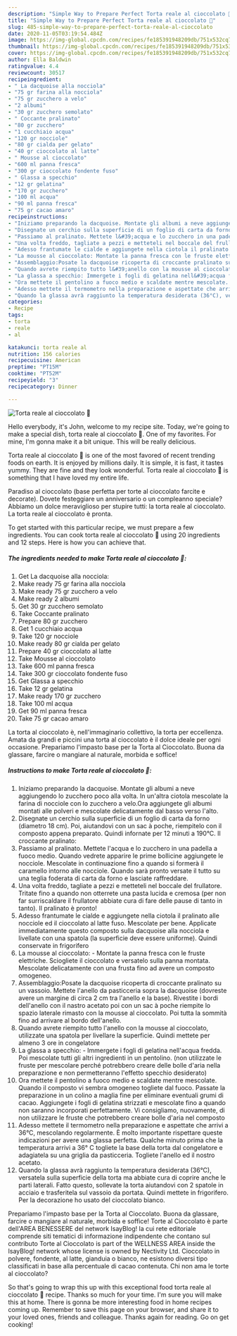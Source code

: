 ```yaml
---
description: "Simple Way to Prepare Perfect Torta reale al cioccolato 🍫"
title: "Simple Way to Prepare Perfect Torta reale al cioccolato 🍫"
slug: 485-simple-way-to-prepare-perfect-torta-reale-al-cioccolato
date: 2020-11-05T03:19:54.484Z
image: https://img-global.cpcdn.com/recipes/fe185391948209db/751x532cq70/torta-reale-al-cioccolato-🍫-recipe-main-photo.jpg
thumbnail: https://img-global.cpcdn.com/recipes/fe185391948209db/751x532cq70/torta-reale-al-cioccolato-🍫-recipe-main-photo.jpg
cover: https://img-global.cpcdn.com/recipes/fe185391948209db/751x532cq70/torta-reale-al-cioccolato-🍫-recipe-main-photo.jpg
author: Ella Baldwin
ratingvalue: 4.4
reviewcount: 30517
recipeingredient:
- " La dacquoise alla nocciola"
- "75 gr farina alla nocciola"
- "75 gr zucchero a velo"
- "2 albumi"
- "30 gr zucchero semolato"
- " Coccante pralinato"
- "80 gr zucchero"
- "1 cucchiaio acqua"
- "120 gr nocciole"
- "80 gr cialda per gelato"
- "40 gr cioccolato al latte"
- " Mousse al cioccolato"
- "600 ml panna fresca"
- "300 gr cioccolato fondente fuso"
- " Glassa a specchio"
- "12 gr gelatina"
- "170 gr zucchero"
- "100 ml acqua"
- "90 ml panna fresca"
- "75 gr cacao amaro"
recipeinstructions:
- "Iniziamo preparando la dacquoise. Montate gli albumi a neve aggiungendo lo zucchero poco alla volta. In un&#39;altra ciotola mescolate la farina di nocciole con lo zucchero a velo.Ora aggiungete gli albumi montati alle polveri e mescolate delicatamente dal basso verso l&#39;alto."
- "Disegnate un cerchio sulla superficie di un foglio di carta da forno (diametro 18 cm). Poi, aiutandovi con un sac à poche, riempitelo con il composto appena preparato. Quindi infornate per 12 minuti a 190°C. Il croccante pralinato:"
- "Passiamo al pralinato. Mettete l&#39;acqua e lo zucchero in una padella a fuoco medio. Quando vedrete apparire le prime bollicine aggiungete le nocciole. Mescolate in continuazione fino a quando si formerà il caramello intorno alle nocciole. Quando sarà pronto versate il tutto su una teglia foderata di carta da forno e lasciate raffreddare."
- "Una volta freddo, tagliate a pezzi e metteteli nel boccale del frullatore. Tritate fino a quando non otterrete una pasta lucida e cremosa (per non far surriscaldare il frullatore abbiate cura di fare delle pause di tanto in tanto). Il pralinato è pronto!"
- "Adesso frantumate le cialde e aggiungete nella ciotola il pralinato alle nocciole ed il cioccolato al latte fuso. Mescolate per bene. Applicate immediatamente questo composto sulla dacquoise alla nocciola e livellate con una spatola (la superficie deve essere uniforme). Quindi conservate in frigorifero"
- "La mousse al cioccolato: Montate la panna fresca con le fruste elettriche. Sciogliete il cioccolato e versatelo sulla panna montata. 	Mescolate delicatamente con una frusta fino ad avere un composto omogeneo."
- "Assemblaggio:Posate la dacquoise ricoperta di croccante pralinato su un vassoio. Mettete l&#39;anello da pasticceria sopra la dacquoise (dovreste avere un margine di circa 2 cm tra l&#39;anello e la base). Rivestite i bordi dell&#39;anello con il nastro acetato poi con un sac à poche riempite lo spazio laterale rimasto con la mousse al cioccolato. Poi tutta la sommità fino ad arrivare al bordo dell&#39;anello."
- "Quando avrete riempito tutto l&#39;anello con la mousse al cioccolato, utilizzate una spatola per livellare la superficie. Quindi mettete per almeno 3 ore in congelatore"
- "La glassa a specchio: Immergete i fogli di gelatina nell&#39;acqua fredda. Poi mescolate tutti gli altri ingredienti in un pentolino. (non utilizzate le fruste per mescolare perché potrebbero creare delle bolle d&#39;aria nella preparazione e non permetteranno l&#39;effetto specchio desiderato)"
- "Ora mettete il pentolino a fuoco medio e scaldate mentre mescolate. Quando il composto vi sembra omogeneo togliete dal fuoco. 	Passate la preparazione in un colino a maglia fine per eliminare eventuali grumi di cacao. Aggiungete i fogli di gelatina strizzati e mescolate fino a quando non saranno incorporati perfettamente. Vi consigliamo, nuovamente, di non utilizzare le fruste che potrebbero creare bolle d&#39;aria nel composto"
- "Adesso mettete il termometro nella preparazione e aspettate che arrivi a 36°C, mescolando regolarmente. È molto importante rispettare queste indicazioni per avere una glassa perfetta. Qualche minuto prima che la temperatura arrivi a 36° C togliete la base della torta dal congelatore e adagiatela su una griglia da pasticceria. Togliete l&#39;anello ed il nostro acetato."
- "Quando la glassa avrà raggiunto la temperatura desiderata (36°C), versatela sulla superficie della torta ma abbiate cura di coprire anche le parti laterali. Fatto questo, sollevate la torta aiutandovi con 2 spatole in acciaio e trasferitela sul vassoio da portata. Quindi mettete in frigorifero. Per la decorazione ho usato del cioccolato bianco."
categories:
- Recipe
tags:
- torta
- reale
- al

katakunci: torta reale al 
nutrition: 156 calories
recipecuisine: American
preptime: "PT15M"
cooktime: "PT52M"
recipeyield: "3"
recipecategory: Dinner

---
```



![Torta reale al cioccolato 🍫](https://img-global.cpcdn.com/recipes/fe185391948209db/751x532cq70/torta-reale-al-cioccolato-🍫-recipe-main-photo.jpg)

Hello everybody, it's John, welcome to my recipe site. Today, we're going to make a special dish, torta reale al cioccolato 🍫. One of my favorites. For mine, I'm gonna make it a bit unique. This will be really delicious.

Torta reale al cioccolato 🍫 is one of the most favored of recent trending foods on earth. It is enjoyed by millions daily. It is simple, it is fast, it tastes yummy. They are fine and they look wonderful. Torta reale al cioccolato 🍫 is something that I have loved my entire life.

Paradiso al cioccolato (base perfetta per torte al cioccolato farcite e decorate). Dovete festeggiare un anniversario o un compleanno speciale? Abbiamo un dolce meraviglioso per stupire tutti: la torta reale al cioccolato. La torta reale al cioccolato è pronta.


To get started with this particular recipe, we must prepare a few ingredients. You can cook torta reale al cioccolato 🍫 using 20 ingredients and 12 steps. Here is how you can achieve that.

<!--inarticleads1-->

##### The ingredients needed to make Torta reale al cioccolato 🍫:

1. Get  La dacquoise alla nocciola:
1. Make ready 75 gr farina alla nocciola
1. Make ready 75 gr zucchero a velo
1. Make ready 2 albumi
1. Get 30 gr zucchero semolato
1. Take  Coccante pralinato
1. Prepare 80 gr zucchero
1. Get 1 cucchiaio acqua
1. Take 120 gr nocciole
1. Make ready 80 gr cialda per gelato
1. Prepare 40 gr cioccolato al latte
1. Take  Mousse al cioccolato
1. Take 600 ml panna fresca
1. Take 300 gr cioccolato fondente fuso
1. Get  Glassa a specchio
1. Take 12 gr gelatina
1. Make ready 170 gr zucchero
1. Take 100 ml acqua
1. Get 90 ml panna fresca
1. Take 75 gr cacao amaro


La torta al cioccolato è, nell&#39;immaginario collettivo, la torta per eccellenza. Amata da grandi e piccini una torta al cioccolato è il dolce ideale per ogni occasione. Prepariamo l&#39;impasto base per la Torta al Cioccolato. Buona da glassare, farcire o mangiare al naturale, morbida e soffice! 

<!--inarticleads2-->

##### Instructions to make Torta reale al cioccolato 🍫:

1. Iniziamo preparando la dacquoise. Montate gli albumi a neve aggiungendo lo zucchero poco alla volta. In un&#39;altra ciotola mescolate la farina di nocciole con lo zucchero a velo.Ora aggiungete gli albumi montati alle polveri e mescolate delicatamente dal basso verso l&#39;alto.
1. Disegnate un cerchio sulla superficie di un foglio di carta da forno (diametro 18 cm). Poi, aiutandovi con un sac à poche, riempitelo con il composto appena preparato. Quindi infornate per 12 minuti a 190°C. Il croccante pralinato:
1. Passiamo al pralinato. Mettete l&#39;acqua e lo zucchero in una padella a fuoco medio. Quando vedrete apparire le prime bollicine aggiungete le nocciole. Mescolate in continuazione fino a quando si formerà il caramello intorno alle nocciole. Quando sarà pronto versate il tutto su una teglia foderata di carta da forno e lasciate raffreddare.
1. Una volta freddo, tagliate a pezzi e metteteli nel boccale del frullatore. Tritate fino a quando non otterrete una pasta lucida e cremosa (per non far surriscaldare il frullatore abbiate cura di fare delle pause di tanto in tanto). Il pralinato è pronto!
1. Adesso frantumate le cialde e aggiungete nella ciotola il pralinato alle nocciole ed il cioccolato al latte fuso. Mescolate per bene. Applicate immediatamente questo composto sulla dacquoise alla nocciola e livellate con una spatola (la superficie deve essere uniforme). Quindi conservate in frigorifero
1. La mousse al cioccolato: - Montate la panna fresca con le fruste elettriche. Sciogliete il cioccolato e versatelo sulla panna montata. 	Mescolate delicatamente con una frusta fino ad avere un composto omogeneo.
1. Assemblaggio:Posate la dacquoise ricoperta di croccante pralinato su un vassoio. Mettete l&#39;anello da pasticceria sopra la dacquoise (dovreste avere un margine di circa 2 cm tra l&#39;anello e la base). Rivestite i bordi dell&#39;anello con il nastro acetato poi con un sac à poche riempite lo spazio laterale rimasto con la mousse al cioccolato. Poi tutta la sommità fino ad arrivare al bordo dell&#39;anello.
1. Quando avrete riempito tutto l&#39;anello con la mousse al cioccolato, utilizzate una spatola per livellare la superficie. Quindi mettete per almeno 3 ore in congelatore
1. La glassa a specchio: - Immergete i fogli di gelatina nell&#39;acqua fredda. Poi mescolate tutti gli altri ingredienti in un pentolino. (non utilizzate le fruste per mescolare perché potrebbero creare delle bolle d&#39;aria nella preparazione e non permetteranno l&#39;effetto specchio desiderato)
1. Ora mettete il pentolino a fuoco medio e scaldate mentre mescolate. Quando il composto vi sembra omogeneo togliete dal fuoco. 	Passate la preparazione in un colino a maglia fine per eliminare eventuali grumi di cacao. Aggiungete i fogli di gelatina strizzati e mescolate fino a quando non saranno incorporati perfettamente. Vi consigliamo, nuovamente, di non utilizzare le fruste che potrebbero creare bolle d&#39;aria nel composto
1. Adesso mettete il termometro nella preparazione e aspettate che arrivi a 36°C, mescolando regolarmente. È molto importante rispettare queste indicazioni per avere una glassa perfetta. Qualche minuto prima che la temperatura arrivi a 36° C togliete la base della torta dal congelatore e adagiatela su una griglia da pasticceria. Togliete l&#39;anello ed il nostro acetato.
1. Quando la glassa avrà raggiunto la temperatura desiderata (36°C), versatela sulla superficie della torta ma abbiate cura di coprire anche le parti laterali. Fatto questo, sollevate la torta aiutandovi con 2 spatole in acciaio e trasferitela sul vassoio da portata. Quindi mettete in frigorifero. Per la decorazione ho usato del cioccolato bianco.


Prepariamo l&#39;impasto base per la Torta al Cioccolato. Buona da glassare, farcire o mangiare al naturale, morbida e soffice! Torte al Cioccolato è parte dell&#39;AREA BENESSERE del network IsayBlog! la cui rete editoriale comprende siti tematici di informazione indipendente che contano sul contributo Torte al Cioccolato is part of the WELLNESS AREA inside the IsayBlog! network whose license is owned by Nectivity Ltd. Cioccolato in polvere, fondente, al latte, gianduia o bianco, ne esistono diversi tipo classificati in base alla percentuale di cacao contenuta. Chi non ama le torte al cioccolato? 

So that's going to wrap this up with this exceptional food torta reale al cioccolato 🍫 recipe. Thanks so much for your time. I'm sure you will make this at home. There is gonna be more interesting food in home recipes coming up. Remember to save this page on your browser, and share it to your loved ones, friends and colleague. Thanks again for reading. Go on get cooking!
